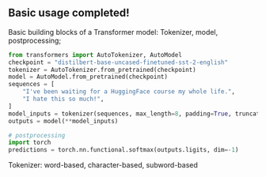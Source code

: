 ## Basic usage completed! 

Basic building blocks of a Transformer model: Tokenizer, model, postprocessing;

```python
from transformers import AutoTokenizer, AutoModel
checkpoint = "distilbert-base-uncased-finetuned-sst-2-english"
tokenizer = AutoTokenizer.from_pretrained(checkpoint)
model = AutoModel.from_pretrained(checkpoint)
sequences = [
    "I've been waiting for a HuggingFace course my whole life.",
    "I hate this so much!",
]
model_inputs = tokenizer(sequences, max_length=8, padding=True, truncation=True, return_tensors="pt")
outputs = model(**model_inputs)

# postprocessing
import torch
predictions = torch.nn.functional.softmax(outputs.ligits, dim=-1)
```

Tokenizer: word-based, character-based, subword-based

